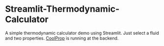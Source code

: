 # Streamlit-Thermodynamic-Calculator

A simple thermodynamic calculator demo using Streamlit. Just select a fluid and two properties. [CoolProp](http://www.coolprop.org) is running at the backend.
